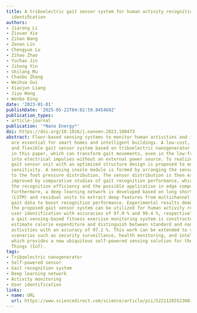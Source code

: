 ```yaml
---
title: A triboelectric gait sensor system for human activity recognition and user
  identiﬁcation
authors:
- Jiarong Li
- Zixuan Xie
- Zihan Wang
- Zenan Lin
- Chengyue Lu
- Zihao Zhao
- Yuchao Jin
- Jihong Yin
- Shilong Mu
- Chaobo Zhang
- Weihua Gui
- Xiaojun Liang
- Jiyu Wang
- Wenbo Ding
date: '2023-01-01'
publishDate: '2025-05-22T04:02:59.845468Z'
publication_types:
- article-journal
publication: '*Nano Energy*'
doi: https://doi.org/10.1016/j.nanoen.2023.108473
abstract: Floor-based sensing systems to monitor human activities and identify users
  are essential for smart homes and intelligent buildings. A low-cost, easy-to-fabricate,
  and flexible gait sensor system based on triboelectric nanogenerator (TENG) is presented
  in this paper, which can transform gait movements, even in the low-frequency form,
  into electrical impulses without an external power source. To realize this, a TENG-based
  gait sensor unit with an optimized structure design is proposed to enhance the sensing
  sensitivity. A sensing insole module is formed by arranging the sensor units according
  to the foot pressure distribution. The sensor distribution is then explored and
  improved by comparative studies of gait recognition performance, which increases
  the recognition efficiency and the possible application in edge computing scenarios.
  Furthermore, a deep learning network is developed based on long short-term memory
  (LSTM) and residual units to extract deep features from multichannel time-series
  gait data to boost recognition performance. Experimental results demonstrate that
  the proposed gait sensor system can be utilized for human activity recognition and
  user identification with accuracies of 97.9 % and 99.4 %, respectively. Finally,
  a gait-sensing-based fitness exercise monitoring system is constructed that can
  estimate calorie expenditure and distinguish between standard and non-standard fitness
  activities with an accuracy of 97.2 %. This work can be extended to various application
  scenarios such as security surveillance, health monitoring, and intelligent control,
  which provides a new ubiquitous self-powered sensing solution for the Internet of
  Things (IoT).
tags:
- Triboelectric nanogenerator
- Self-powered sensor
- Gait recognition system
- Deep learning network
- Activity monitoring
- User identification
links:
- name: URL
  url: https://www.sciencedirect.com/science/article/pii/S2211285523003105
---
```

